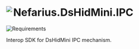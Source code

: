 ﻿# <img src="../../assets/FireShock.png" align="left" />Nefarius.DsHidMini.IPC

![Requirements](https://img.shields.io/badge/Requires-.NET%208.0-blue.svg)

Interop SDK for DsHidMini IPC mechanism.
